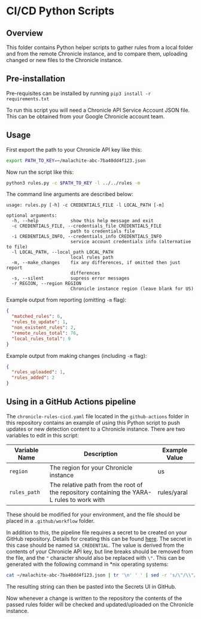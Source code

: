 # CI/CD Python Scripts

## Overview

This folder contains Python helper scripts to gather rules from a local folder and from the remote
Chronicle instance, and to compare them, uploading changed or new files to the Chronicle instance.

## Pre-installation

Pre-requisites can be installed by running `pip3 install -r requirements.txt`

To run this script you will need a Chronicle API Service Account JSON file. This can be 
obtained from your Google Chronicle account team.

## Usage

First export the path to your Chronicle API key like this:

```bash
export PATH_TO_KEY=~/malachite-abc-7ba40dd4f123.json
```

Now run the script like this:

```bash
python3 rules.py -c $PATH_TO_KEY -l ../../rules -m
```

The command line arguments are described below:

```
usage: rules.py [-h] -c CREDENTIALS_FILE -l LOCAL_PATH [-m]

optional arguments:
  -h, --help            show this help message and exit
  -c CREDENTIALS_FILE, --credentials_file CREDENTIALS_FILE
                        path to credentials file
  -i CREDENTIALS_INFO, --credentials_info CREDENTIALS_INFO
                        service account credentials info (alternative to file)
  -l LOCAL_PATH, --local_path LOCAL_PATH
                        local rules path
  -m, --make_changes    fix any differences, if omitted then just report
                        differences
  -s, --silent          supress error messages
  -r REGION, --region REGION
                        Chronicle instance region (leave blank for US)
```

Example output from reporting (omitting `-m` flag):

```json
{
  "matched_rules": 6,
  "rules_to_update": 1,
  "non_existent_rules": 2,
  "remote_rules_total": 76,
  "local_rules_total": 9
}
```

Example output from making changes (including `-m` flag):

```json
{
  "rules_uploaded": 1,
  "rules_added": 2
}
```

## Using in a GitHub Actions pipeline

The `chronicle-rules-cicd.yaml` file located in the `github-actions` folder in this repository 
contains an example of using this Python script to push updates or new detection content to a 
Chronicle instance. There are two variables to edit in this script:

Variable Name | Description | Example Value
---|---|---
`region` | The region for your Chronicle instance | us
`rules_path` | The relative path from the root of the repository containing the YARA-L rules to work with | rules/yaral

These should be modified for your environment, and the file should be placed in a `.github/workflow` folder.

In addition to this, the pipeline file requires a secret to be created on your GitHub repository. Details for creating this
can be found [here](https://docs.github.com/en/actions/security-guides/encrypted-secrets). The secret in this case should 
be named `SA_CREDENTIAL`. The value is derived from the contents of your Chronicle API key, but line breaks should be 
removed from the file, and the `"` character should also be replaced with `\"`. This can be generated with the following 
command in *nix operating systems:

```bash
cat ~/malachite-abc-7ba40dd4f123.json | tr '\n' ' ' | sed -r 's/\"/\\"/g'
```

The resulting string can then be pasted into the Secrets UI in GitHub.

Now whenever a change is written to the repository the contents of the passed rules folder will be checked and updated/uploaded
on the Chronicle instance.
